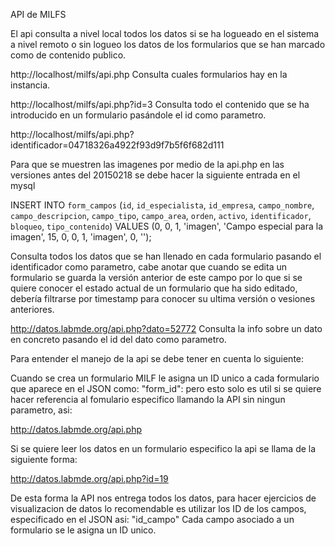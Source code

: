 API de MILFS

El api consulta a nivel local todos los datos si se ha logueado en el
sistema a nivel remoto o sin logueo los datos de los formularios que
se han marcado como de contenido publico.

http://localhost/milfs/api.php
Consulta cuales formularios hay en la instancia.

http://localhost/milfs/api.php?id=3
Consulta todo el contenido que se ha introducido en un formulario
pasándole el id como parametro.

http://localhost/milfs/api.php?identificador=04718326a4922f93d9f7b5f6f682d111


Para que se muestren las imagenes por medio de la api.php en las versiones antes del 20150218 
se debe hacer la siguiente entrada en el mysql

INSERT INTO `form_campos` (`id`, `id_especialista`, `id_empresa`, `campo_nombre`, `campo_descripcion`, `campo_tipo`, `campo_area`, `orden`, `activo`, `identificador`, `bloqueo`, `tipo_contenido`) VALUES
(0, 0, 1, 'imagen', 'Campo especial para la imagen', 15, 0, 0, 1, 'imagen', 0, '');


Consulta todos los datos que se han llenado en cada formulario pasando
el identificador como parametro, cabe anotar que cuando se edita un
formulario se guarda la versión anterior de este campo por lo que si
se quiere conocer el estado actual de un formulario que ha sido
editado, debería filtrarse por timestamp para conocer su ultima
versión o vesiones anteriores.


http://datos.labmde.org/api.php?dato=52772
Consulta la info sobre un dato en concreto pasando  el id del dato
como parametro.

Para entender el manejo de la api se debe tener en cuenta lo siguiente:

Cuando se crea un formulario MILF le asigna un ID unico a cada formulario que aparece en el JSON como: "form_id": pero esto solo es util si se quiere hacer referencia al fomulario especifico llamando la API sin ningun parametro, asi:

http://datos.labmde.org/api.php

Si se quiere leer los datos en un formulario especifico la api se llama de la siguiente forma:

http://datos.labmde.org/api.php?id=19

De esta forma la API nos entrega todos los datos, para hacer ejercicios de visualizacion de datos lo recomendable es utilizar los ID de los campos, especificado en el JSON asi: "id_campo"
Cada campo asociado a un formulario se le asigna un ID unico.




